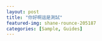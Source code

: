 ```yaml
---
layout: post
title: "你好啊這是測試"
featured-img: shane-rounce-205187
categories: [Sample, Guides]
---
```


